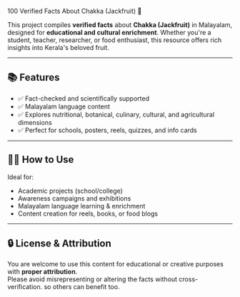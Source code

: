  100 Verified Facts About Chakka (Jackfruit) 🌴

This project compiles **verified facts** about **Chakka (Jackfruit)** in Malayalam, designed for **educational and cultural enrichment**. Whether you're a student, teacher, researcher, or food enthusiast, this resource offers rich insights into Kerala's beloved fruit.

---

## 📚 Features

- ✅ Fact-checked and scientifically supported  
- ✅ Malayalam language content  
- ✅ Explores nutritional, botanical, culinary, cultural, and agricultural dimensions  
- ✅ Perfect for schools, posters, reels, quizzes, and info cards  

---

## 👩‍🏫 How to Use

Ideal for:

- Academic projects (school/college)  
- Awareness campaigns and exhibitions  
- Malayalam language learning & enrichment  
- Content creation for reels, books, or food blogs  

---

## 🔒 License & Attribution

You are welcome to use this content for educational or creative purposes with **proper attribution**.  
Please avoid misrepresenting or altering the facts without cross-verification.
so others can benefit too.
